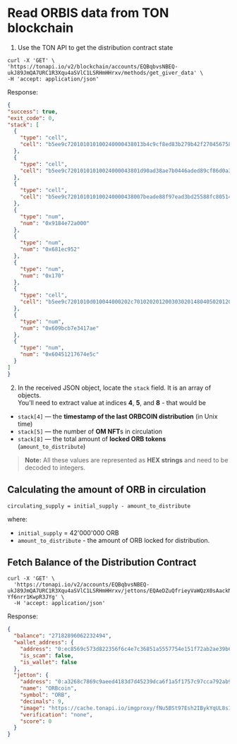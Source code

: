 # Read ORBIS data from TON blockchain

1. Use the TON API to get the distribution contract state

  ```curl
  curl -X 'GET' \
  'https://tonapi.io/v2/blockchain/accounts/EQBqbvsNBEQ-ukJ89JmQA7URC1R3Xqu4aSVlC1LSRHmHHrxv/methods/get_giver_data' \
  -H 'accept: application/json'
  ```

  Response:

  ```json
{
  "success": true,
  "exit_code": 0,
  "stack": [
    {
      "type": "cell",
      "cell": "b5ee9c720101010100240000438013b4c9cf8ed83b279b42f270456758152f8fe8bfa86e8479af0a0f74bc22b58130"
    },
    {
      "type": "cell",
      "cell": "b5ee9c72010101010024000043801d90ad38ae7b0446aded89cf86d0a34aaaeea9c2a3ee55655c736ce3bcffd27fd0"
    },
    {
      "type": "cell",
      "cell": "b5ee9c720101010100240000438007beade88f97ead3bd25588fc805142725c73e03d6d5ceee44605bc62f2c012230"
    },
    {
      "type": "num",
      "num": "0x9184e72a000"
    },
    {
      "type": "num",
      "num": "0x681ec952"
    },
    {
      "type": "num",
      "num": "0x170"
    },
    {
      "type": "cell",
      "cell": "b5ee9c7201010d010044000202c70102020120030302014804050201200404020120060602012006070201200808020148090902012009090201200a0a0201200b0b0201200c0c000b14d8030c1c46"
    },
    {
      "type": "num",
      "num": "0x609bcb7e3417ae"
    },
    {
      "type": "num",
      "num": "0x60451217674e5c"
    }
  ]
}
```

2. In the received JSON object, locate the `stack` field. It is an array of objects.  
You’ll need to extract value at indices **4**, **5**, and **8** - that would be 

- `stack[4]` — the **timestamp of the last ORBCOIN distribution** (in Unix time)
- `stack[5]` — the number of **OM NFT**s in circulation 
- `stack[8]` — the total amount of **locked ORB tokens** (`amount_to_distribute`)

> **Note:** All these values are represented as **HEX strings** and need to be decoded to integers.


## Calculating the amount of ORB in circulation
```
circulating_supply = initial_supply - amount_to_distribute
```
where:
- `initial_supply` = 42'000'000 ORB
- `amount_to_distribute` - the amount of ORB locked for distribution.

## Fetch Balance of the Distribution Contract

```curl
curl -X 'GET' \
  'https://tonapi.io/v2/accounts/EQBqbvsNBEQ-ukJ89JmQA7URC1R3Xqu4aSVlC1LSRHmHHrxv/jettons/EQAeDZuQfrieyVaWQzX0sAackNcCjmmp-Yf6nrr1KwpR3JYg' \
  -H 'accept: application/json'
```

Response:

```json
{
  "balance": "27182896062232494",
  "wallet_address": {
    "address": "0:ec8569c573d822356f6c4e7c36851a5557754e151f72ab2ae39b671de7fe93fe",
    "is_scam": false,
    "is_wallet": false
  },
  "jetton": {
    "address": "0:a3268c7869c9aeed4183d7d45239dca6f1a5f1757c97cca792ab9551ea036a23",
    "name": "ORBcoin",
    "symbol": "ORB",
    "decimals": 9,
    "image": "https://cache.tonapi.io/imgproxy/fNu5BSt97Esh2IBykYqUL8sIBmUJpc7Yrk_i8Df3Rcs/rs:fill:200:200:1/g:no/aHR0cHM6Ly9vcmJpcy5tb25leS9zdG9yYWdlL3N0eWxlL2NvaW5Mb2dvMy5wbmc.webp",
    "verification": "none",
    "score": 0
  }
}
```




